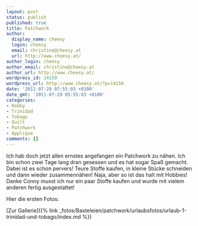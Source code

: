 ```yaml
---
layout: post
status: publish
published: true
title: Patchwork
author:
  display_name: cheesy
  login: cheesy
  email: christine@cheesy.at
  url: http://www.cheesy.at/
author_login: cheesy
author_email: christine@cheesy.at
author_url: http://www.cheesy.at/
wordpress_id: 14159
wordpress_url: http://www.cheesy.at/?p=14159
date: '2011-07-29 07:55:03 +0100'
date_gmt: '2011-07-29 05:55:03 +0100'
categories:
- Hobby
- Trinidad
- Tobago
- Quilt
- Patchwork
- Applique
comments: []
---
```

<!--:de-->Ich hab doch jetzt allen ernstes angefangen ein Patchwork zu nähen. Ich bin schon zwei Tage lang dran gesessen und es hat sogar Spaß gemacht. Dabei ist es schon pervers! Teure Stoffe kaufen, in kleine Stücke schneiden und dann wieder zusammennähen! Naja, aber so ist das halt mit Hobbies! Danke Conny musst ich nur ein paar Stoffe kaufen und wurde mit vielem anderen fertig ausgestattet!
Hier die ersten Fotos:
<!--:-->
[Zur Gallerie]({% link _fotos/Basteleien/patchwork/urlaubsfotos/urlaub-1-trinidad-und-tobago/index.md %})
